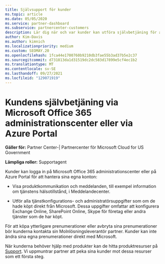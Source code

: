 ```yaml
---
title: Självsupport för kunder
ms.topic: article
ms.date: 05/05/2020
ms.service: partner-dashboard
ms.subservice: partnercenter-customers
description: Lär dig när och var kunder kan utföra självbetjäning för att hantera sina egna konton och när de ska kontakta sin Molnlösningsleverantör partner.
author: Kim-Davis
ms.author: kimnich
ms.localizationpriority: medium
ms.custom: SEOMAY.20
ms.openlocfilehash: 1fca44e1700760b9210db3fae55b3ad37b5e2c37
ms.sourcegitcommit: d731813da1d31519dc2dc583d17899e5cf4ec1b2
ms.translationtype: MT
ms.contentlocale: sv-SE
ms.lasthandoff: 09/27/2021
ms.locfileid: "129071919"
---
```

# <a name="customer-self-support-through-microsoft-office-365-admin-center-or-through-the-azure-portal"></a>Kundens självbetjäning via Microsoft Office 365 administrationscenter eller via Azure Portal

**Gäller för:** Partner Center-| Partnercenter för Microsoft Cloud for US Government

**Lämpliga roller:** Supportagent

Kunder kan logga in på Microsoft Office 365 administrationscenter eller på Azure Portal för att hantera sina egna konton:

- Visa produktkommunikation och meddelanden, till exempel information om tjänstens hälsotillstånd, i Meddelandecenter.

- Utför alla tjänstkonfigurations- och administratörsuppgifter som om de hade köpt direkt från Microsoft. Dessa uppgifter omfattar att konfigurera Exchange Online, SharePoint Online, Skype för företag eller andra tjänster som de har köpt.

För att köpa ytterligare prenumerationer eller avbryta sina prenumerationer bör kunderna kontakta sin Molnlösningsleverantör partner. Kunder kan inte ändra sina egna prenumerationer direkt med Microsoft.

När kunderna behöver hjälp med produkter kan de hitta produktresurser på [Support](https://partnercenter.microsoft.com/partner/support). Vi uppmuntrar partner att peka sina kunder mot dessa resurser som ett första steg.

 

 



